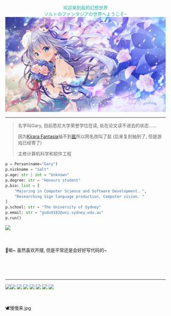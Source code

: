 

<div align="center">
    <div>
        <font face="courier New" color=	#20B2AA>欢迎来到盐的幻想世界</font>
    </div>
    <div>
        <font face="courier New" color=	#20B2AA>ソルトのファンタジアの世界へようこそ~</font> 
    </div>
    <a href="https://www.pixiv.net/artworks/89268058">
        <img src="./chino.jpg" alt="chino">
    </a>
</div>

<hr>
<!-- <a href="https://twitter.com/kusunoki5050/status/1498660502855045127">
    <img align="right" height="341" width="241" src="./chino_intro.png" alt="chino">
</a> -->

> 名字叫Gary, 目前悉尼大学荣誉学位在读, 处在论文读不进去的状态......
>
> 因为[Kirara Fantasia](https://zh.wikipedia.org/wiki/%E9%97%AA%E8%80%80%E5%B9%BB%E6%83%B3%E6%9B%B2)抽不到[盐](https://wiki.kirafan.moe/#/character/32122010)所以网名改叫了盐 (后来复刻抽到了, 但是游戏已经寄了)
>
> 主修计算机科学和软件工程
>
```Python
p = Person(name="Gary")
p.nickname = "Salt"
p.age: str | int = "Unknown"
p.degree: str = "Honours student"
p.bio: list = [
    "Majoring in Computer Science and Software Development. ",
    "Researching Sign language production, Computer vision. "
]
p.school: str = "The University of Sydney"
p.email: str = "gudu9182@uni.sydney.edu.au"
p.run()
```

<a href="https://github.com/garydu0123">
  <img align="left" src="https://github-readme-stats-ddnplk3dk-garydu0123.vercel.app/api?username=garydu0123&count_private=true&show_icons=true"/>
</a>


<br /><br /><br /><br />
🌟嘛~ 虽然喜欢开摆, 但是平常还是会好好写代码的~
<br /><br /><br /><br /><br />


<hr>
<a href="https://github.com/garydu0123">
  <img align="left" src="https://github-readme-stats-ddnplk3dk-garydu0123.vercel.app/api/top-langs/?username=garydu0123&layout=compact&hide=Jupyter%20Notebook"/>
</a>



![](https://img.shields.io/badge/-Python-blue) ![](https://img.shields.io/badge/-html-orange) ![](https://img.shields.io/badge/-Java-yellow) ![](https://img.shields.io/badge/-JavaScript-yellowgreen) ![](https://img.shields.io/badge/-CSS-brightgreen) ![](https://img.shields.io/badge/-SQL-lightgrey) ![](https://img.shields.io/badge/-Bash-red)

</br>

🕊️慢慢来.jpg

</br>

